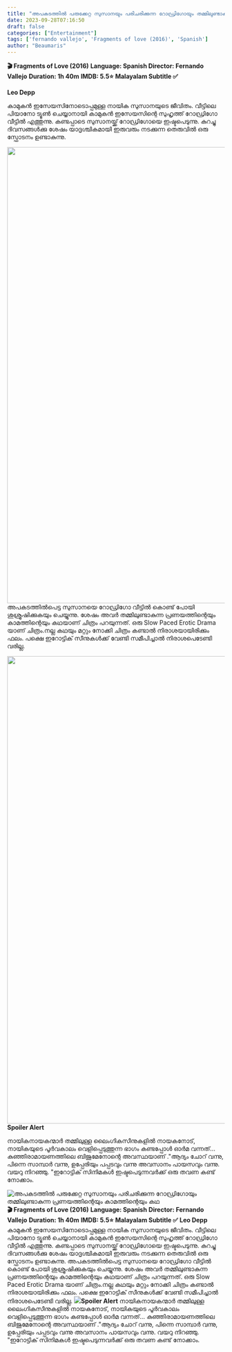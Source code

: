 ```yaml
---
title: "അപകടത്തിൽ പരുക്കേറ്റ സുസാനയും പരിചരിക്കുന്ന റോഡ്രിഗോയും തമ്മിലുണ്ടാകുന്ന പ്രണയത്തിന്റെയും കാമത്തിന്റെയും കഥ"
date: 2023-09-28T07:16:50
draft: false
categories: ["Entertainment"]
tags: ['fernando vallejo', 'Fragments of love (2016)', 'Spanish']
author: "Beaumaris"
---
```


<strong>🎬 Fragments of Love (2016)</strong>
<strong>Language: Spanish </strong>
<strong>Director: Fernando Vallejo</strong>
<strong>Duration: 1h 40m</strong>
<strong>IMDB: 5.5⭐️</strong>
<strong>Malayalam Subtitle ✅️</strong>

<strong>Leo Depp</strong>

കാമുകൻ ഇസേയസിനോടൊപ്പമുള്ള നായിക സുസാനയുടെ ജീവിതം. വീട്ടിലെ പിയാനോ ട്യൂൺ ചെയ്യാനായി കാമുകൻ ഇസേയസിന്റെ സുഹൃത്ത് റോഡ്രിഗോ വീട്ടിൽ എത്തുന്നു. കണ്ടപ്പാടെ സുസാനയ്ക്ക് റോഡ്രിഗോയെ ഇഷ്ടപെടുന്നു. കുറച്ചു ദിവസങ്ങൾക്കു ശേഷം യാദൃശ്ചികമായി ഇരുവരും നടക്കുന്ന തെരുവിൽ ഒരു സ്ഫോടനം ഉണ്ടാകുന്നു.

<img class="alignnone size-full wp-image-422450" src="https://cdn.boolokam.com/articles/2023/09/d2r2-1.jpg" alt="" width="2048" height="1054" />അപകടത്തിൽപെട്ട സുസാനയെ റോഡ്രിഗോ വീട്ടിൽ കൊണ്ട് പോയി ശുശ്രൂഷിക്കുകയും ചെയ്യുന്നു. ശേഷം അവർ തമ്മിലുണ്ടാകുന്ന പ്രണയത്തിന്റെയും കാമത്തിന്റെയും കഥയാണ് ചിത്രം പറയുന്നത്. ഒരു Slow Paced Erotic Drama യാണ് ചിത്രം.നല്ല കഥയും മറ്റും നോക്കി ചിത്രം കണ്ടാൽ നിരാശയായിരിക്കും ഫലം. പക്ഷെ ഇറോട്ടിക് സീനുകൾക്ക് വേണ്ടി സമീപിച്ചാൽ നിരാശപെടേണ്ടി വരില്ല.

<strong><img class="alignnone size-full wp-image-422451" src="https://cdn.boolokam.com/articles/2023/09/ddffff-3-6.jpg" alt="" width="1920" height="1080" />Spoiler Alert</strong>

നായികനായകന്മാർ തമ്മിലുള്ള ലൈംഗികസീനുകളിൽ നായകനോട്, നായികയുടെ പൂർവകാലം വെളിപ്പെടുത്തുന്ന ഭാഗം കണ്ടപ്പോൾ ഓർമ വന്നത്... കുഞ്ഞിരാമായണത്തിലെ ബിജുമേനോന്റെ അവസ്ഥയാണ് ."ആദ്യം ചോറ് വന്നു, പിന്നെ സാമ്പാർ വന്നു, ഉപ്പേരിയും പപ്പടവും വന്നു അവസാനം പായസവും വന്നു. വയറു നിറഞ്ഞു. "ഇറോട്ടിക് സിനിമകൾ ഇഷ്ടപെടുന്നവർക്ക് ഒരു തവണ കണ്ട് നോക്കാം.


![അപകടത്തിൽ പരുക്കേറ്റ സുസാനയും പരിചരിക്കുന്ന റോഡ്രിഗോയും തമ്മിലുണ്ടാകുന്ന പ്രണയത്തിന്റെയും കാമത്തിന്റെയും കഥ](https://cdn.boolokam.com/articles/2023/09/d2r2-1.jpg)**🎬 Fragments of Love (2016)** **Language: Spanish** **Director: Fernando Vallejo** **Duration: 1h 40m** **IMDB: 5.5⭐️** **Malayalam Subtitle ✅️** **Leo Depp** കാമുകൻ ഇസേയസിനോടൊപ്പമുള്ള നായിക സുസാനയുടെ ജീവിതം. വീട്ടിലെ പിയാനോ ട്യൂൺ ചെയ്യാനായി കാമുകൻ ഇസേയസിന്റെ സുഹൃത്ത് റോഡ്രിഗോ വീട്ടിൽ എത്തുന്നു. കണ്ടപ്പാടെ സുസാനയ്ക്ക് റോഡ്രിഗോയെ ഇഷ്ടപെടുന്നു. കുറച്ചു ദിവസങ്ങൾക്കു ശേഷം യാദൃശ്ചികമായി ഇരുവരും നടക്കുന്ന തെരുവിൽ ഒരു സ്ഫോടനം ഉണ്ടാകുന്നു. അപകടത്തിൽപെട്ട സുസാനയെ റോഡ്രിഗോ വീട്ടിൽ കൊണ്ട് പോയി ശുശ്രൂഷിക്കുകയും ചെയ്യുന്നു. ശേഷം അവർ തമ്മിലുണ്ടാകുന്ന പ്രണയത്തിന്റെയും കാമത്തിന്റെയും കഥയാണ് ചിത്രം പറയുന്നത്. ഒരു Slow Paced Erotic Drama യാണ് ചിത്രം.നല്ല കഥയും മറ്റും നോക്കി ചിത്രം കണ്ടാൽ നിരാശയായിരിക്കും ഫലം. പക്ഷെ ഇറോട്ടിക് സീനുകൾക്ക് വേണ്ടി സമീപിച്ചാൽ നിരാശപെടേണ്ടി വരില്ല. **![](https://cdn.boolokam.com/articles/2023/09/ddffff-3-6.jpg)Spoiler Alert** നായികനായകന്മാർ തമ്മിലുള്ള ലൈംഗികസീനുകളിൽ നായകനോട്, നായികയുടെ പൂർവകാലം വെളിപ്പെടുത്തുന്ന ഭാഗം കണ്ടപ്പോൾ ഓർമ വന്നത്... കുഞ്ഞിരാമായണത്തിലെ ബിജുമേനോന്റെ അവസ്ഥയാണ് ."ആദ്യം ചോറ് വന്നു, പിന്നെ സാമ്പാർ വന്നു, ഉപ്പേരിയും പപ്പടവും വന്നു അവസാനം പായസവും വന്നു. വയറു നിറഞ്ഞു. "ഇറോട്ടിക് സിനിമകൾ ഇഷ്ടപെടുന്നവർക്ക് ഒരു തവണ കണ്ട് നോക്കാം.
